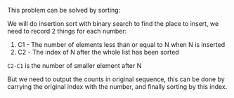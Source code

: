 This problem can be solved by sorting:

We will do insertion sort with binary search to find the place to insert, we need to record 2 things for each number:

1. C1 - The number of elements less than or equal to N when N is inserted
2. C2 - The index of N after the whole list has been sorted

`C2-C1` is the number of smaller element after N

But we need to output the counts in original sequence, this can be done by carrying the original index with the number, and finally sorting by this index. 